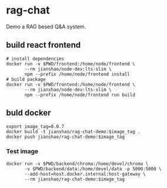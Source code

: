 # rag-chat

Demo a RAG besed Q&A system.

## build react frontend
~~~shell
# install dependencies
docker run -v $PWD/frontend:/home/node/frontend \
       --rm jianshao/node-dev:lts-slim \
       npm --prefix /home/node/frontend install
# build package
docker run -v $PWD/frontend:/home/node/frontend \
       --rm jianshao/node-dev:lts-slim \
       npm --prefix /home/node/frontend run build
~~~

## buld docker
~~~shell
export image_tag=0.0.7
docker build -t jianshao/rag-chat-demo:$image_tag .
docker push jianshao/rag-chat-demo:$image_tag
~~~

### Test image
~~~ shell
docker run -v $PWD/backend/chroma:/home/devel/chroma \
       -v $PWD/backend/data:/home/devel/data -p 5000:5000 \
       --add-host=host.docker.internal:host-gateway \
       --rm jianshao/rag-chat-demo:$image_tag
~~~